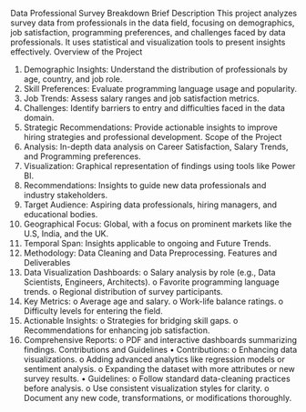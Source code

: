 Data Professional Survey Breakdown
Brief Description
This project analyzes survey data from professionals in the data field, focusing on demographics, job satisfaction, programming preferences, and challenges faced by data professionals. It uses statistical and visualization tools to present insights effectively.
Overview of the Project
1.	Demographic Insights: Understand the distribution of professionals by age, country, and job role.
2.	Skill Preferences: Evaluate programming language usage and popularity.
3.	Job Trends: Assess salary ranges and job satisfaction metrics.
4.	Challenges: Identify barriers to entry and difficulties faced in the data domain.
5.	Strategic Recommendations: Provide actionable insights to improve hiring strategies and professional development.
Scope of the Project
1.	Analysis: In-depth data analysis on Career Satisfaction, Salary Trends, and Programming preferences.
2.	Visualization: Graphical representation of findings using tools like Power BI.
3.	Recommendations: Insights to guide new data professionals and industry stakeholders.
4.	Target Audience: Aspiring data professionals, hiring managers, and educational bodies.
5.	Geographical Focus: Global, with a focus on prominent markets like the U.S, India, and the UK.
6.	Temporal Span: Insights applicable to ongoing and Future Trends.
7.	Methodology: Data Cleaning and Data Preprocessing.
Features and Deliverables
1.	Data Visualization Dashboards: 
o	Salary analysis by role (e.g., Data Scientists, Engineers, Architects).
o	Favorite programming language trends.
o	Regional distribution of survey participants.
2.	Key Metrics: 
o	Average age and salary.
o	Work-life balance ratings.
o	Difficulty levels for entering the field.
3.	Actionable Insights: 
o	Strategies for bridging skill gaps.
o	Recommendations for enhancing job satisfaction.
4.	Comprehensive Reports: 
o	PDF and interactive dashboards summarizing findings.
Contributions and Guidelines
•	Contributions: 
o	Enhancing data visualizations.
o	Adding advanced analytics like regression models or sentiment analysis.
o	Expanding the dataset with more attributes or new survey results.
•	Guidelines: 
o	Follow standard data-cleaning practices before analysis.
o	Use consistent visualization styles for clarity.
o	Document any new code, transformations, or modifications thoroughly.
